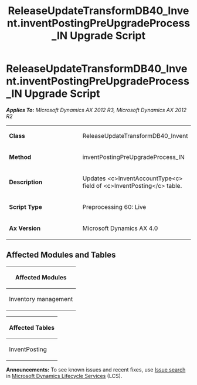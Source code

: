 ﻿---
title: ReleaseUpdateTransformDB40_Invent.inventPostingPreUpgradeProcess_IN Upgrade Script
TOCTitle: ReleaseUpdateTransformDB40_Invent.inventPostingPreUpgradeProcess_IN Upgrade Script
ms:assetid: b6ac0690-e972-30cb-4c07-135815e73899
ms:mtpsurl: https://msdn.microsoft.com/en-us/library/JJ737025(v=AX.60)
ms:contentKeyID: 49710707
ms.date: 05/18/2015
mtps_version: v=AX.60
---

# ReleaseUpdateTransformDB40\_Invent.inventPostingPreUpgradeProcess\_IN Upgrade Script 


_**Applies To:** Microsoft Dynamics AX 2012 R3, Microsoft Dynamics AX 2012 R2_

<table>
<colgroup>
<col style="width: 50%" />
<col style="width: 50%" />
</colgroup>
<tbody>
<tr class="odd">
<td><p><strong>Class</strong></p></td>
<td><p>ReleaseUpdateTransformDB40_Invent</p></td>
</tr>
<tr class="even">
<td><p><strong>Method</strong></p></td>
<td><p>inventPostingPreUpgradeProcess_IN</p></td>
</tr>
<tr class="odd">
<td><p><strong>Description</strong></p></td>
<td><p>Updates &lt;c&gt;InventAccountType&lt;c&gt; field of &lt;c&gt;InventPosting&lt;/c&gt; table.</p></td>
</tr>
<tr class="even">
<td><p><strong>Script Type</strong></p></td>
<td><p>Preprocessing 60: Live</p></td>
</tr>
<tr class="odd">
<td><p><strong>Ax Version</strong></p></td>
<td><p>Microsoft Dynamics AX 4.0</p></td>
</tr>
</tbody>
</table>


## Affected Modules and Tables

<table>
<colgroup>
<col style="width: 100%" />
</colgroup>
<thead>
<tr class="header">
<th><p>Affected Modules</p></th>
</tr>
</thead>
<tbody>
<tr class="odd">
<td><p>Inventory management</p></td>
</tr>
</tbody>
</table>


<table>
<colgroup>
<col style="width: 100%" />
</colgroup>
<thead>
<tr class="header">
<th><p>Affected Tables</p></th>
</tr>
</thead>
<tbody>
<tr class="odd">
<td><p>InventPosting</p></td>
</tr>
</tbody>
</table>

  
**Announcements:** To see known issues and recent fixes, use [Issue search](http://go.microsoft.com/fwlink/?linkid=389258) in [Microsoft Dynamics Lifecycle Services](http://go.microsoft.com/fwlink/?linkid=306505) (LCS).

